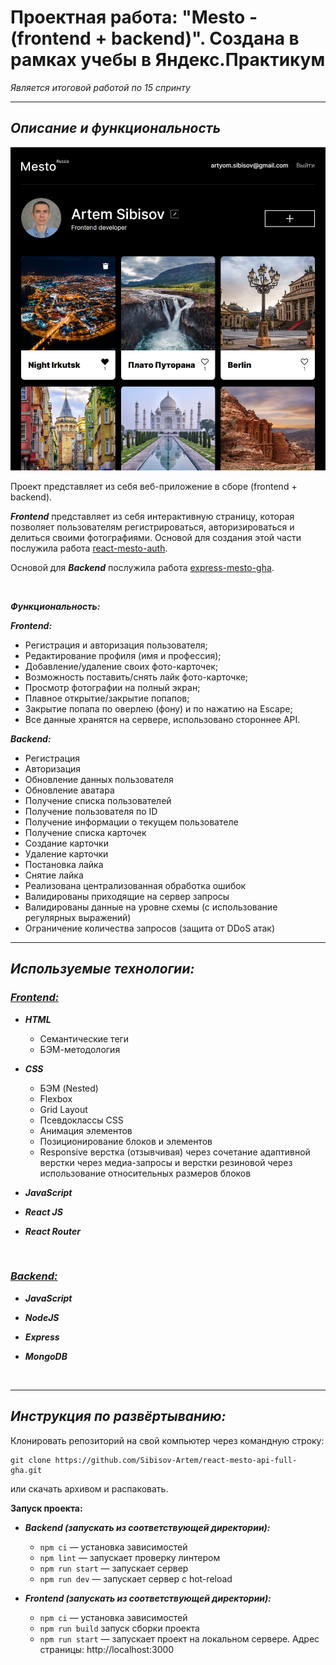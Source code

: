 # **Проектная работа: "Mesto - (frontend + backend)". Создана в рамках учебы в Яндекс.Практикум**
*Является итоговой работой по 15 спринту*

---
## ***Описание и функциональность***

![image](https://github.com/Sibisov-Artem/react-mesto-auth/blob/main/screenshot/screenshot.jpg?raw=true)

Проект представляет из себя веб-приложение в сборе (frontend + backend).

***Frontend*** представляет из себя интерактивную страницу, которая позволяет пользователям регистрироваться, авторизироваться и делиться своими фотографиями.
Основой для создания этой части послужила работа [react-mesto-auth](https://github.com/Sibisov-Artem/react-mesto-auth).

Основой для ***Backend*** послужила работа [express-mesto-gha](https://github.com/Sibisov-Artem/express-mesto-gha).

<br>

***Функциональность:***

***Frontend:***
 * Регистрация и авторизация пользователя;
 * Редактирование профиля (имя и профессия);
 * Добавление/удаление своих фото-карточек;
 * Возможность поставить/снять лайк фото-карточке;
 * Просмотр фотографии на полный экран;
 * Плавное открытие/закрытие попапов;
 * Закрытие попапа по оверлею (фону) и по нажатию на Escape;
 * Все данные хранятся на сервере, использовано стороннее API.

***Backend:***
+ Регистрация
+ Авторизация
+ Обновление данных пользователя
+ Обновление аватара
+ Получение списка пользователей
+ Получение пользователя по ID 
+ Получение информации о текущем пользователе
+ Получение списка карточек
+ Создание карточки
+ Удаление карточки
+ Постановка лайка
+ Снятие лайка
+ Реализована централизованная обработка ошибок
+ Валидированы приходящие на сервер запросы
+ Валидированы данные на уровне схемы (с использование регулярных выражений)
+ Ограничение количества запросов (защита от DDoS атак)

---

## ***Используемые технологии:***

### <ins>***Frontend:***</ins>

* ***HTML***
  * Семантические теги
  * БЭМ-методология
  
* ***СSS***
  * БЭМ (Nested)
  * Flexbox
  * Grid Layout
  * Псевдоклассы CSS
  * Анимация элементов
  * Позиционирование блоков и элементов
  * Responsive верстка (отзывчивая) через сочетание адаптивной верстки через медиа-запросы и верстки резиновой через использование относительных размеров блоков

* ***JavaScript***
* ***React JS***
* ***React Router***
   
<br>

### <ins>***Backend:***</ins>

* ***JavaScript***

* ***NodeJS***

* ***Express***

* ***MongoDB***

<br>


---
## ***Инструкция по развёртыванию:***

Клонировать репозиторий на свой компьютер через командную строку:
```
git clone https://github.com/Sibisov-Artem/react-mesto-api-full-gha.git
```
или скачать архивом и распаковать.

**Запуск проекта:**

* ***Backend (запускать из соответствующей директории):***
    * `npm ci` — установка зависимостей
    * `npm lint` — запускает проверку линтером
    * `npm run start` — запускает сервер   
    * `npm run dev` — запускает сервер с hot-reload

* ***Frontend (запускать из соответствующей директории):***
    * `npm ci` — установка зависимостей
    * `npm run build`  запуск сборки проекта
    * `npm run start` — запускает проект на локальном сервере. Адрес страницы: http://localhost:3000

<!--
## Ссылки на проект

Frontend https://a-sibisov.nomoredomains.xyz

Backend https://api.a-sibisov.nomoredomains.xyz

-->
